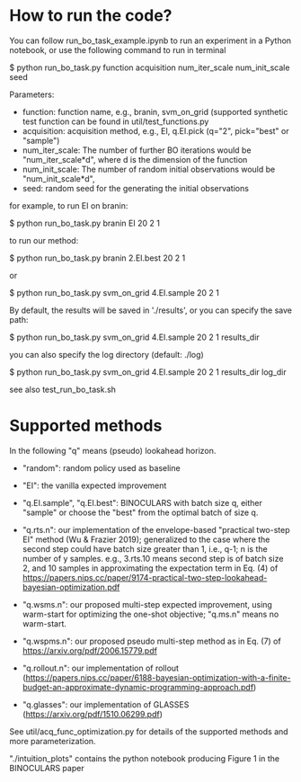 # How to run the code? 
You can follow run_bo_task_example.ipynb to run an experiment in a Python
notebook, or use the following command to run in terminal 

$ python run_bo_task.py function acquisition num_iter_scale num_init_scale seed

Parameters:
* function: function name, e.g., branin, svm_on_grid (supported synthetic test function can be found in util/test_functions.py
* acquisition: acquisition method, e.g., EI, q.EI.pick (q="2", pick="best" or "sample")
* num_iter_scale: The number of further BO iterations would be "num_iter_scale*d", where d is the dimension of the function
* num_init_scale: The number of random initial observations would be "num_init_scale*d",
* seed: random seed for the generating the initial observations

for example, to run EI on branin:

$ python run_bo_task.py branin EI 20 2 1

to run our method:

$ python run_bo_task.py branin 2.EI.best 20 2 1

or

$ python run_bo_task.py svm_on_grid 4.EI.sample 20 2 1

By default, the results will be saved in './results',
or you can specify the save path:

$ python run_bo_task.py svm_on_grid 4.EI.sample 20 2 1 results_dir

you can also specify the log directory (default: ./log)

$ python run_bo_task.py svm_on_grid 4.EI.sample 20 2 1 results_dir log_dir

see also test_run_bo_task.sh


# Supported methods
In the following "q" means (pseudo) lookahead horizon. 

* "random": random policy used as baseline

* "EI": the vanilla expected improvement

* "q.EI.sample", "q.EI.best": BINOCULARS with batch size q, either "sample" or
choose the "best" from the optimal batch of size q.

* "q.rts.n": our implementation of the envelope-based "practical two-step EI" method (Wu &
        Frazier 2019); generalized to the case where the second step could have
batch size greater than 1, i.e., q-1; n is the number of y samples. e.g.,
      3.rts.10 means second step is of batch size 2, and 10 samples in approximating the expectation term in Eq. (4) of https://papers.nips.cc/paper/9174-practical-two-step-lookahead-bayesian-optimization.pdf

* "q.wsms.n": our proposed multi-step expected improvement, using warm-start for
optimizing the one-shot objective; "q.ms.n" means no warm-start. 

* "q.wspms.n": our proposed pseudo multi-step method as in Eq. (7) of https://arxiv.org/pdf/2006.15779.pdf

* "q.rollout.n": our implementation of rollout
(https://papers.nips.cc/paper/6188-bayesian-optimization-with-a-finite-budget-an-approximate-dynamic-programming-approach.pdf)

* "q.glasses": our implementation of GLASSES
(https://arxiv.org/pdf/1510.06299.pdf)

See util/acq_func_optimization.py for details of the supported methods and more
parameterization. 

"./intuition_plots" contains the python notebook producing Figure 1 in
the BINOCULARS paper

